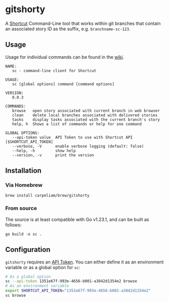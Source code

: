 # gitshorty
A [Shortcut](https://www.shortcut.com) Command-Line tool that works within git branches that contain an associated story ID as the suffix, e.g. `branchname-sc-123`.
## Usage
Usage for individual commands can be found in the [wiki](https://github.com/carpeliam/gitshorty/wiki/Usage).
```
NAME:
   sc - command-line client for Shortcut

USAGE:
   sc [global options] command [command options]

VERSION:
   0.0.3

COMMANDS:
   browse   open story associated with current branch in web browser
   clean    delete local branches associated with delivered stories
   tasks    display tasks associated with the current branch's story
   help, h  Shows a list of commands or help for one command

GLOBAL OPTIONS:
   --api-token value  API Token to use with Shortcut API [$SHORTCUT_API_TOKEN]
   --verbose, -V      enable verbose logging (default: false)
   --help, -h         show help
   --version, -v      print the version
```

## Installation
### Via Homebrew
```
brew install carpeliam/brew/gitshorty
```

### From source
The source is at least compatible with Go v1.23.1, and can be built as follows:
```
go build -o sc .
```

## Configuration
`gitshorty` requires an [API Token](https://help.shortcut.com/hc/en-us/articles/205701199-Shortcut-API-Tokens). You can either define it as an environment variable or as a global option for `sc`:

```sh
# As a global option
sc --api-token 1351e67f-993e-4656-b001-a3842d1354e2 browse
# As an environment variable
export SHORTCUT_API_TOKEN="1351e67f-993e-4656-b001-a3842d1354e2"
sc browse
```
